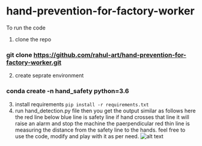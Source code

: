 # hand-prevention-for-factory-worker



To run the code
1. clone the repo 
### git clone https://github.com/rahul-art/hand-prevention-for-factory-worker.git
2. create seprate environment
### conda create -n hand_safety python=3.6
3. install requirements 
``` pip install -r requirements.txt ```
4. run hand_detection.py file then you get the output similar as follows
here the red line below blue line is safety line if hand crosses that line it will raise an alarm and stop the machine 
the paerpendicular red thin line is measuring the distance from the safety line to the hands.
feel free to use the code, modify and play with it as per need.
![alt text](https://github.com/rahul-art/hand-prevention-for-factory-worker/blob/main/example.png?raw=true)
